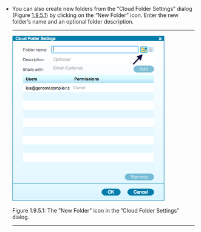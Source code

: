 

-   You can also create new folders from the “Cloud Folder Settings”
    dialog (Figure [1.9.5.1](#x1-47001r1)) by clicking on the “New
    Folder” icon. Enter the new folder’s name and an optional folder
    description.

    ------------------------------------------------------------------------

    <div class="figure">

    <span id="x1-47001r1"></span>
    ![PIC](../../../pictures/cloud_screenshots/cloud_folder_settings_new_folder.png)
    <div class="caption">

    <span class="id">Figure 1.9.5.1: </span><span class="content">The
    ”New Folder” icon in the ”Cloud Folder Settings” dialog.</span>

    </div>

    </div>

    ------------------------------------------------------------------------
